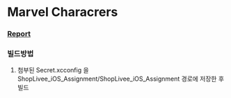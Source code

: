 # Marvel Characrers

### [Report](https://www.notion.so/kimjmin/Marvel-Character-cc1f5017437b48fca8629105d3ab0f5e?pvs=4)

### 빌드방법
1. 첨부된 Secret.xcconfig 을 ShopLivee_iOS_Assignment/ShopLivee_iOS_Assignment 경로에 저장한 후 빌드

